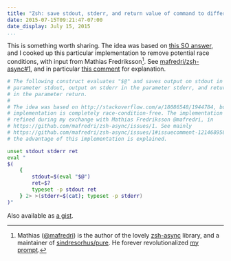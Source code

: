 ```yaml
---
title: "Zsh: save stdout, stderr, and return value of command to different variables (without temp file)"
date: 2015-07-15T09:21:47-07:00
date_display: July 15, 2015
...
```


This is something worth sharing. The idea was based on [this SO answer](http://stackoverflow.com/a/18086548/1944784), and I cooked up this particular implementation to remove potential race conditions, with input from Mathias Fredriksson[^1]. See [mafredri/zsh-async#1](https://github.com/mafredri/zsh-async/issues/1), and in particular [this comment](https://github.com/mafredri/zsh-async/issues/1#issuecomment-121468958) for explanation.

```zsh
# The following construct evaluates "$@" and saves output on stdout in the
# parameter stdout, output on stderr in the parameter stderr, and return value
# in the parameter return.
#
# The idea was based on http://stackoverflow.com/a/18086548/1944784, but this
# implementation is completely race-condition-free. The implementation was
# refined during my exchange with Mathias Fredriksson @mafredri, in
# https://github.com/mafredri/zsh-async/issues/1. See mainly
# https://github.com/mafredri/zsh-async/issues/1#issuecomment-121468958, where
# the advantage of this implementation is explained.

unset stdout stderr ret
eval "
$(
    {
        stdout=$(eval "$@")
        ret=$?
        typeset -p stdout ret
    } 2> >(stderr=$(cat); typeset -p stderr)
)"
```

Also available as [a gist](https://gist.github.com/zmwangx/efababea6258cedea07a).

[^1]: Mathias ([\@mafredri](https://github.com/mafredri)) is the author of the lovely [zsh-async](https://github.com/mafredri/zsh-async) library, and a maintainer of [sindresorhus/pure](https://github.com/sindresorhus/pure). He forever revolutionalized [my prompt](https://github.com/zmwangx/prezto/blob/master/modules/prompt/functions/prompt_zmwangx_setup).
